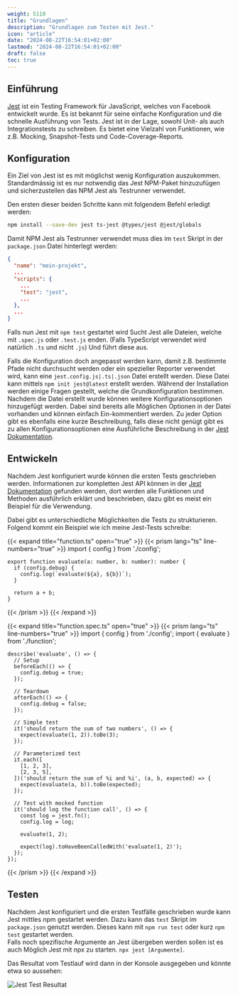 ```yaml
---
weight: 5110
title: "Grundlagen"
description: "Grundlagen zum Testen mit Jest."
icon: "article"
date: "2024-08-22T16:54:01+02:00"
lastmod: "2024-08-22T16:54:01+02:00"
draft: false
toc: true
---
```


## Einführung

[Jest](https://jestjs.io/) ist ein Testing Framework für JavaScript, welches von Facebook entwickelt wurde. Es ist bekannt für seine einfache Konfiguration und die schnelle Ausführung von Tests. Jest ist in der Lage, sowohl Unit- als auch Integrationstests zu schreiben. Es bietet eine Vielzahl von Funktionen, wie z.B. Mocking, Snapshot-Tests und Code-Coverage-Reports.

## Konfiguration

Ein Ziel von Jest ist es mit möglichst wenig Konfiguration auszukommen.
Standardmässig ist es nur notwendig das Jest NPM-Paket hinzuzufügen und sicherzustellen
das NPM Jest als Testrunner verwendet.

Den ersten dieser beiden Schritte kann mit folgendem Befehl erledigt werden:

```bash
npm install --save-dev jest ts-jest @types/jest @jest/globals
```

Damit NPM Jest als Testrunner verwendet muss dies im `test` Skript in der `package.json` Datei hinterlegt werden:

```json
{
  "name": "mein-projekt",
  ...
  "scripts": {
    ...
    "test": "jest",
    ...
  },
  ...
}
```
Falls nun Jest mit `npm test` gestartet wird Sucht Jest alle Dateien, welche mit `.spec.js` oder `.test.js` enden. (Falls TypeScript verwendet wird natürlich `.ts` und nicht `.js`)
Und führt diese aus.

Falls die Konfiguration doch angepasst werden kann, damit z.B. bestimmte Pfade nicht durchsucht werden oder ein spezieller Reporter verwendet wird, kann eine `jest.config.js|.ts|.json` Datei
erstellt werden. Diese Datei kann mittels `npm init jest@latest` erstellt werden. Während der Installation werden einige Fragen gestellt, welche die Grundkonfiguration bestimmen.
Nachdem die Datei erstellt wurde können weitere Konfigurationsoptionen hinzugefügt werden. Dabei sind bereits alle Möglichen Optionen in der Datei vorhanden und können einfach Ein-kommentiert werden.
Zu jeder Option gibt es ebenfalls eine kurze Beschreibung, falls diese nicht genügt gibt es zu allen Konfigurationsoptionen eine Ausführliche Beschreibung in der [Jest Dokumentation](https://jestjs.io/docs/configuration).

## Entwickeln

Nachdem Jest konfiguriert wurde können die ersten Tests geschrieben werden. Informationen zur kompletten Jest API können in der [Jest Dokumentation](https://jestjs.io/docs/api) gefunden werden, dort werden alle Funktionen und Methoden ausführlich erklärt und beschrieben, dazu gibt es meist ein Beispiel für die Verwendung.  

Dabei gibt es unterschiedliche Möglichkeiten die Tests zu strukturieren. Folgend kommt ein Beispiel wie ich meine Jest-Tests schreibe:

{{< expand title="function.ts" open="true" >}}
  {{< prism lang="ts" line-numbers="true" >}}
    import { config } from './config';

    export function evaluate(a: number, b: number): number {
      if (config.debug) {
        config.log(`evaluate(${a}, ${b})`);
      }

      return a + b;
    }
  {{< /prism >}}
{{< /expand >}}

{{< expand title="function.spec.ts" open="true" >}}
  {{< prism lang="ts" line-numbers="true" >}}
    import { config } from './config';
    import { evaluate } from './function';

    describe('evaluate', () => {
      // Setup
      beforeEach(() => {
        config.debug = true;
      });

      // Teardown
      afterEach(() => {
        config.debug = false;
      });

      // Simple test
      it('should return the sum of two numbers', () => {
        expect(evaluate(1, 2)).toBe(3);
      });

      // Parameterized test
      it.each([
        [1, 2, 3],
        [2, 3, 5],
      ])('should return the sum of %i and %i', (a, b, expected) => {
        expect(evaluate(a, b)).toBe(expected);
      });

      // Test with mocked function
      it('should log the function call', () => {
        const log = jest.fn();
        config.log = log;

        evaluate(1, 2);

        expect(log).toHaveBeenCalledWith('evaluate(1, 2)');
      });
    });
  {{< /prism >}}
{{< /expand >}}

## Testen

Nachdem Jest konfiguriert und die ersten Testfälle geschrieben wurde kann Jest mittles npm gestartet werden. Dazu kann das `test` Skript im `package.json` genutzt werden.
Dieses kann mit `npm run test` oder kurz `npm test` gestartet werden.  
Falls noch spezifische Argumente an Jest übergeben werden sollen ist es auch Möglich Jest mit npx zu starten. `npx jest [Argumente]`.

Das Resultat vom Testlauf wird dann in der Konsole ausgegeben und könnte etwa so aussehen:

![Jest Test Resultat](/docs/images/testing/jest/Jest-Result.png "Ausführung des Tests mit `npm test`")
